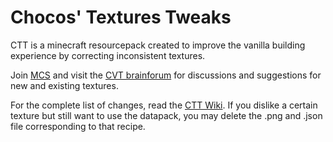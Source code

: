# Chocos' Textures Tweaks

CTT is a minecraft resourcepack created to improve the vanilla building experience by correcting inconsistent textures.

Join [MCS](https://discord.com/invite/NtVxyW5) and visit the [CVT brainforum](https://discord.com/channels/308744621616529410/1243802341824663602) for discussions and suggestions for new and existing textures.

For the complete list of changes, read the [CTT Wiki](https://github.com/mygazthehealer/chocos-texture-tweaks/blob/main/TEXTURE.md). If you dislike a certain texture but still want to use the datapack, you may delete the .png and .json file corresponding to that recipe.
